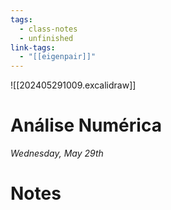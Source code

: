 ```yaml
---
tags:
  - class-notes
  - unfinished
link-tags:
  - "[[eigenpair]]"
---
```

![[202405291009.excalidraw]]

# Análise Numérica 

_Wednesday, May 29th_

# Notes
